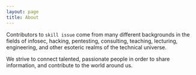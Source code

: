 ```yaml
---
layout: page
title: About
---
```


Contributors to `skill issue` come from many different backgrounds in the fields of infosec, hacking, pentesting, consulting, teaching, lecturing, engineering, and other esoteric realms of the technical universe.

We strive to connect talented, passionate people in order to share information, and contribute to the world around us.
